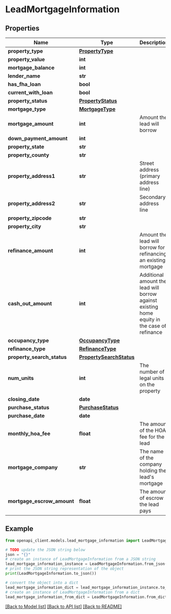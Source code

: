 # LeadMortgageInformation


## Properties

Name | Type | Description | Notes
------------ | ------------- | ------------- | -------------
**property_type** | [**PropertyType**](PropertyType.md) |  | [optional] 
**property_value** | **int** |  | [optional] 
**mortgage_balance** | **int** |  | [optional] 
**lender_name** | **str** |  | [optional] 
**has_fha_loan** | **bool** |  | [optional] 
**current_with_loan** | **bool** |  | [optional] 
**property_status** | [**PropertyStatus**](PropertyStatus.md) |  | [optional] 
**mortgage_type** | [**MortgageType**](MortgageType.md) |  | [optional] 
**mortgage_amount** | **int** | Amount the lead will borrow | [optional] 
**down_payment_amount** | **int** |  | [optional] 
**property_state** | **str** |  | [optional] 
**property_county** | **str** |  | [optional] 
**property_address1** | **str** | Street address (primary address line) | [optional] 
**property_address2** | **str** | Secondary address line | [optional] 
**property_zipcode** | **str** |  | [optional] 
**property_city** | **str** |  | [optional] 
**refinance_amount** | **int** | Amount the lead will borrow for refinancing an existing mortgage | [optional] 
**cash_out_amount** | **int** | Additional amount the lead will borrow against existing home equity in the case of refinance | [optional] 
**occupancy_type** | [**OccupancyType**](OccupancyType.md) |  | [optional] 
**refinance_type** | [**RefinanceType**](RefinanceType.md) |  | [optional] 
**property_search_status** | [**PropertySearchStatus**](PropertySearchStatus.md) |  | [optional] 
**num_units** | **int** | The number of legal units on the property | [optional] 
**closing_date** | **date** |  | [optional] 
**purchase_status** | [**PurchaseStatus**](PurchaseStatus.md) |  | [optional] 
**purchase_date** | **date** |  | [optional] 
**monthly_hoa_fee** | **float** | The amount of the HOA fee for the lead | [optional] 
**mortgage_company** | **str** | The name of the company holding the lead&#39;s mortgage | [optional] 
**mortgage_escrow_amount** | **float** | The amount of escrow the lead pays | [optional] 

## Example

```python
from openapi_client.models.lead_mortgage_information import LeadMortgageInformation

# TODO update the JSON string below
json = "{}"
# create an instance of LeadMortgageInformation from a JSON string
lead_mortgage_information_instance = LeadMortgageInformation.from_json(json)
# print the JSON string representation of the object
print(LeadMortgageInformation.to_json())

# convert the object into a dict
lead_mortgage_information_dict = lead_mortgage_information_instance.to_dict()
# create an instance of LeadMortgageInformation from a dict
lead_mortgage_information_from_dict = LeadMortgageInformation.from_dict(lead_mortgage_information_dict)
```
[[Back to Model list]](../README.md#documentation-for-models) [[Back to API list]](../README.md#documentation-for-api-endpoints) [[Back to README]](../README.md)


